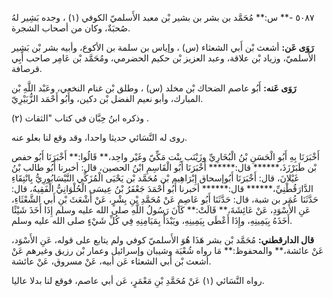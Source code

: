 ٥٠٨٧ -** س:** مُحَمَّد بن بشر بن بشير بْن معبد الأَسلميّ الكوفي (١) ، وجده بَشِير لهُ صُحبَةٌ، وكان من أصحاب الشجرة.

**رَوَى عَن:** أشعث بْن أَبي الشعثاء (س) ، وإياس بن سلمة بن الأكوع، وأبيه بشر بْن بَشِير الأَسلميّ، وزياد بْن علاقة، وعبد العزيز بْن حكيم الحضرمي، ومُحَمَّد بْن عَامِر صاحب أَبِي قرصافة.

**رَوَى عَنه:** أَبُو عاصم الضحاك بْن مخلد (س) ، وطلق بْن غنام النخعي، وعَبْد اللَّهِ بْن المبارك، وأبو نعيم الفضل بْن دكين، وأَبُو أَحْمَد الزُّبَيْرِيّ.

وذكره ابنُ حِبَّان في كتاب "الثقات (٢) .

روى له النَّسَائي حديثا واحدا، وقد وقع لنا بعلو عنه.

أَخْبَرَنَا بِهِ أَبُو الْحَسَنِ بْنُ الْبُخَارِيِّ وزَيْنَب بِنْت مَكِّيّ وغَيْر واحِد،** قَالُوا:** أَخْبَرَنَا أَبُو حفص بْن طَبَرْزَذَ،****** قال:****** أَخْبَرَنَا أَبُو الْقَاسِمِ ابْنُ الحصين، قال: أخبرنا أَبُو طالب بْنُ غَيْلانَ، قال: أَخْبَرَنَا أَبُوإسحاق إِبْرَاهِيم بْن مُحَمَّد بْن يَحْيَى الْمُزَكِّي النَّيْسَابُورِيُّ بِانْتِقَاءِ الدَّارَقُطْنِيِّ،****** قال:****** أخبرنا أَبُو أَحْمَدَ جَعْفَرُ بْنُ عِيسَى الْحُلْوَانِيُّ الْفَقِيهُ، قال: حَدَّثَنَا عُمَر بن شبة، قال: حَدَّثَنَا أَبُو عَاصِمٍ عَنْ مُحَمَّدِ بْنِ بِشْرٍ، عَنْ أَشْعَثَ بْنِ أَبي الشَّعْثَاءِ، عَنِ الأَسْوَدِ، عَنْ عَائِشَةَ،** قَالَتْ:** كَانَ رَسُولُ اللَّهِ صلى الله عليه وسلم إِذَا أَخَذَ شَيْئًا أَخَذَهُ بِيَمِينِهِ، وإِذَا أَعْطَى بِيَمِينِهِ، ويَبْدَأُ بِمَيَامِنِهِ فِي كُلِّ شَيْءٍ صلى الله عليه وسلم.

**قال الدارقطني:** مُحَمَّد بْن بشر هَذَا هُوَ الأَسلميّ كوفي ولم يتابع على قوله، عَنِ الأَسْوَد، عَنْ عائشة،** والمحفوظ:** مَا رواه شُعْبَة وشيبان وإسرائيل وعمار بْن رزيق وغيرهم عَنْ أشعث بْن أَبي الشعثاء عَن أبيه، عَنْ مسروق، عَنْ عائشة.

رواه النَّسَائي (١) عَنْ مُحَمَّدِ بْنِ مَعْمَرٍ، عَن أبي عاصم، فوقع لنا بدلا عاليا.